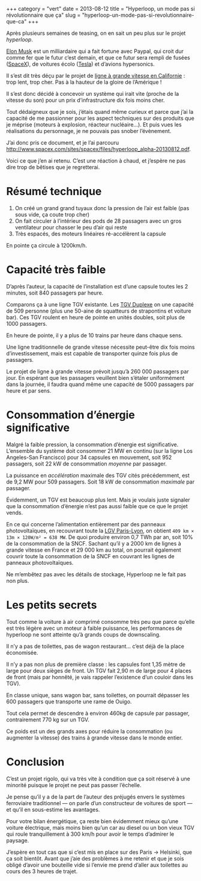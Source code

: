 +++
category = "vert"
date = 2013-08-12
title = "Hyperloop, un mode pas si révolutionnaire que ça"
slug = "hyperloop-un-mode-pas-si-revolutionnaire-que-ca"
+++

Après plusieurs semaines de teasing, on en sait un peu plus sur le
projet *hyperloop*.

[Elon Musk](http://fr.wikipedia.org/wiki/Elon_Musk) est un milliardaire
qui a fait fortune avec Paypal, qui croit dur comme fer que le futur
c’est demain, et que ce futur sera rempli de fusées
([SpaceX](http://fr.wikipedia.org/wiki/SpaceX)), de voitures écolo
([Tesla](http://fr.wikipedia.org/wiki/Tesla_Motors)) et d’avions
hypersonics.

Il s’est dit très déçu par le projet de [ligne à grande vitesse en
Californie](http://en.wikipedia.org/wiki/California_High-Speed_Rail) :
trop lent, trop cher. Pas à la hauteur de la gloire de l’Amérique !

Il s’est donc décidé à concevoir un système qui irait vite (proche de la
vitesse du son) pour un prix d’infrastructure dix fois moins cher.

Tout dédaigneux que je sois, j’étais quand même curieux et parce que
j’ai la capacité de me passionner pour les aspect techniques sur des
produits que je méprise (moteurs à explosion, réacteur nucléaire…). Et
puis vues les réalisations du personnage, je ne pouvais pas snober
l’évènement.

J’ai donc pris ce document, et je l’ai parcouru
<http://www.spacex.com/sites/spacex/files/hyperloop_alpha-20130812.pdf>.

Voici ce que j’en ai retenu. C’est une réaction à chaud, et j’espère ne
pas dire trop de bêtises que je regretterai.

# Résumé technique

1.  On créé un grand grand tuyaux donc la pression de l’air est faible
    (pas sous vide, ça coute trop cher)
2.  On fait circuler à l’intérieur des pods de 28 passagers avec un gros
    ventilateur pour chasser le peu d’air qui reste
3.  Très espacés, des moteurs linéaires ré-accélèrent la capsule

En pointe ça circule à 1200km/h.

# Capacité très faible

D’après l’auteur, la capacité de l’installation est d’une capsule toutes
les 2 minutes, soit 840 passagers par heure.

Comparons ça à une ligne TGV existante. Les [TGV
Duplexe](http://fr.wikipedia.org/wiki/TGV_2N2) on une capacité de 509
personne (plus une 50-aine de squatteurs de strapontins et voiture bar).
Ces TGV roulent en heure de pointe en unités doubles, soit plus de 1000
passagers.

En heure de pointe, il y a plus de 10 trains par heure dans chaque sens.

Une ligne traditionnelle de grande vitesse nécessite peut-être dix fois
moins d’investissement, mais est capable de transporter quinze fois plus
de passagers.

Le projet de ligne à grande vitesse prévoit jusqu’à 260 000 passagers
par jour. En espérant que les passagers veuillent bien s’étaler
uniformément dans la journée, il faudra quand même une capacité de 5000
passagers par heure et par sens.

# Consommation d’énergie significative

Malgré la faible pression, la consommation d’énergie est significative.
L’ensemble du système doit consommer 21 MW en continu (sur la ligne Los
Angeles-San Francisco) pour 34 capsules en mouvement, soit 952
passagers, soit 22 kW de consommation *moyenne* par passager.

La puissance en *accélération* maximale des TGV cités précédemment, est
de 9,2 MW pour 509 passagers. Soit 18 kW de consommation *maximale* par
passager.

Évidemment, un TGV est beaucoup plus lent. Mais je voulais juste
signaler que la consommation d’énergie n’est pas aussi faible que ce que
le projet vends.

En ce qui concerne l’alimentation entièrement par des panneaux
photovoltaïques, en recouvrant toute la [LGV
Paris-Lyon](http://fr.wikipedia.org/wiki/LGV_Sud-Est), on obtient `409 km
× 13m × 120W/m² = 638 MW`. De quoi produire environ 0,7 TWh par an, soit
10% de la consommation de la SNCF. Sachant qu’il y a 2000 km de lignes à
grande vitesse en France et 29 000 km au total, on pourrait également
couvrir toute la consommation de la SNCF en couvrant les lignes de
panneaux photovoltaïques.

Ne m’embêtez pas avec les détails de stockage, Hyperloop ne le fait pas
non plus.

# Les petits secrets

Tout comme la voiture à air comprimé consomme très peu que parce qu’elle
est très légère avec un moteur à faible puissance, les performances de
hyperloop ne sont atteinte qu’à grands coups de downscaling.

Il n’y a pas de toilettes, pas de wagon restaurant… c’est déjà de la
place économisée.

Il n’y a pas non plus de première classe : les capsules font 1,35 mètre
de large pour deux sièges de front. Un TGV fait 2,90 m de large pour 4
places de front (mais par honnêté, je vais rappeler l’existence d’un
couloir dans les TGV).

En classe unique, sans wagon bar, sans toilettes, on pourrait dépasser
les 600 passagers que transporte une rame de Ouigo.

Tout cela permet de descendre à environ 460kg de capsule par passager,
contrairement 770 kg sur un TGV.

Ce poids est un des grands axes pour réduire la consommation (ou
augmenter la vitesse) des trains à grande vitesse dans le monde entier.

# Conclusion

C’est un projet rigolo, qui va très vite à condition que ça soit réservé
à une minorité puisque le projet ne peut pas passer l’échelle.

Je pense qu’il y a de la part de l’auteur des préjugés envers le
systèmes ferroviaire traditionnel — on parle d’un constructeur de
voitures de sport — et qu’il en sous-estime les avantages.

Pour votre bilan énergétique, ça reste bien évidemment mieux qu’une
voiture électrique, mais moins bien qu’un car au diesel ou un bon vieux
TGV qui roule tranquillement à 300 km/h pour avoir le temps d’admirer le
paysage.

J’espère en tout cas que si c’est mis en place sur des Paris → Helsinki,
que ça soit bientôt. Avant que j’aie des problèmes à me retenir et que
je sois obligé d’avoir une bouteille vide si l’envie me prend d’aller
aux toilettes au cours des 3 heures de trajet.
